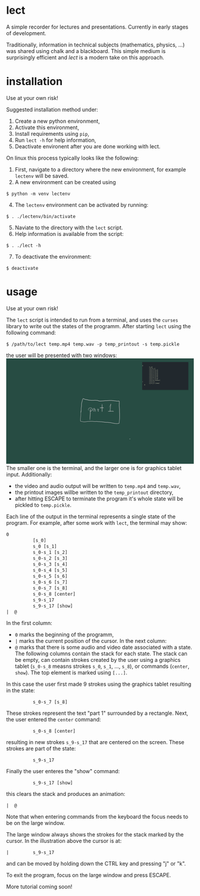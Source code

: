# lect

A simple recorder for lectures and presentations.
Currently in early stages of development. 

Traditionally, information in technical subjects (mathematics, physics, ...)
was shared using chalk and a blackboard. This simple medium is surprisingly
efficient and *lect* is a modern take on this approach. 

# installation

Use at your own risk!

Suggested installation method under:

1) Create a new python environment,
2) Activate this environment,
3) Install requirements using `pip`,
4) Run `lect -h` for help information,
5) Deactivate environent after you are done working with lect.

On linux this process typically looks like the following:

1) First, navigate to a directory where the new environment,
   for example `lectenv` will be saved.
3) A new environment can be created using
```
$ python -m venv lectenv
```
4) The `lectenv` environment can be activated by running:
```
$ . ./lectenv/bin/activate
```
5) Naviate to the directory with the `lect` script.
6) Help information is available from the script:
```
$ . ./lect -h
```
7) To deactivate the environment:
```
$ deactivate
```

# usage

Use at your own risk!

The `lect` script is intended to run from a terminal, and uses
the `curses` library to write out the states of the 
programm. After starting `lect` using the following command:
```
$ /path/to/lect temp.mp4 temp.wav -p temp_printout -s temp.pickle
```
the user will be presented with two windows:
![](https://github.com/kacpertopolnicki/lect/blob/main/readme_resources/sc.png)
The smaller one is the terminal, and the larger one is
for graphics tablet input. Additionally:
- the video and audio output will be written to `temp.mp4` and `temp.wav`,
- the printout images willbe written to the
  `temp_printout` directory, 
- after hitting ESCAPE to terminate the program
  it's whole state will be pickled to `temp.pickle`.

Each line of the output in the terminal represents a single state of the program. 
For example, after some work with `lect`, the terminal may show:
```
0
          [s_0]
          s_0 [s_1]
          s_0-s_1 [s_2]
          s_0-s_2 [s_3]
          s_0-s_3 [s_4]
          s_0-s_4 [s_5]
          s_0-s_5 [s_6]
          s_0-s_6 [s_7]
          s_0-s_7 [s_8]
          s_0-s_8 [center]
          s_9-s_17
          s_9-s_17 [show]
|  @
```
In the first column:
- `0` marks the beginning of the programm,
- `|` marks the current position of the cursor.
In the next column:
- `@` marks that there is some audio and video date associated with a state.
The following columns contain the stack for each state. The stack can be empty,
can contain strokes created by the user using a graphics tablet (`s_0-s_8` measns strokes `s_0`, `s_1`, ..., `s_8`),
or commands (`center`, `show`). The top element is marked using `[...]`.

In this case the user first made 9 strokes using the graphics tablet resulting in the state:
```
          s_0-s_7 [s_8]
```
These strokes represent the text "part 1" surrounded by a rectangle. Next, the user entered the `center` command:
```
          s_0-s_8 [center]
```
resulting in new strokes `s_9-s_17` that are centered on the screen. These strokes are part of the state:
```
          s_9-s_17
```
Finally the user enteres the "show" command:
```
          s_9-s_17 [show]
```
this clears the stack and produces an animation:
```
|  @
```
Note that when entering commands from the keyboard the focus needs to be on the large window.

The large window always shows the strokes for the stack marked by the cursor. In the illustration above the cursor
is at:
```
|         s_9-s_17
```
and can be moved by holding down the CTRL key and pressing "j" or "k".

To exit the program, focus on the large window and press ESCAPE.

More tutorial coming soon!
